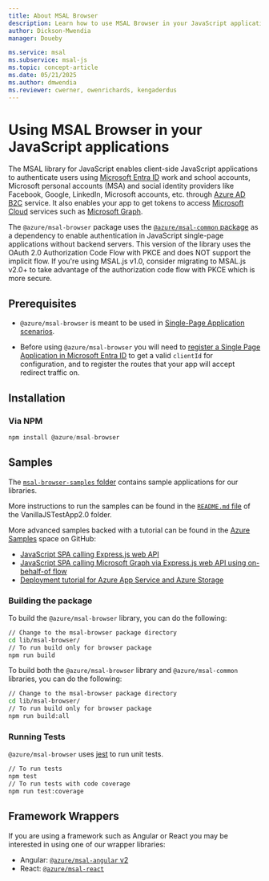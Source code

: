 ```yaml
---
title: About MSAL Browser
description: Learn how to use MSAL Browser in your JavaScript applications
author: Dickson-Mwendia
manager: Doueby

ms.service: msal
ms.subservice: msal-js
ms.topic: concept-article
ms.date: 05/21/2025
ms.author: dmwendia
ms.reviewer: cwerner, owenrichards, kengaderdus
---
```



# Using MSAL Browser in your JavaScript applications

The MSAL library for JavaScript enables client-side JavaScript applications to authenticate users using [Microsoft Entra ID](/entra/identity-platform/vv2-overview.md) work and school accounts, Microsoft personal accounts (MSA) and social identity providers like Facebook, Google, LinkedIn, Microsoft accounts, etc. through [Azure AD B2C](/azure/active-directory-b2c/active-directory-b2c-overview.md#identity-providers) service. It also enables your app to get tokens to access [Microsoft Cloud](https://www.microsoft.com/enterprise) services such as [Microsoft Graph](https://graph.microsoft.io).

The `@azure/msal-browser` package uses the [`@azure/msal-common` package](https://github.com/AzureAD/microsoft-authentication-library-for-js/tree/dev/lib/msal-common) as a dependency to enable authentication in JavaScript single-page applications without backend servers. This version of the library uses the OAuth 2.0 Authorization Code Flow with PKCE and does NOT support the implicit flow. If you're using MSAL.js v1.0, consider migrating to MSAL.js v2.0+ to take advantage of the authorization code flow with PKCE which is more secure. 

## Prerequisites

-   `@azure/msal-browser` is meant to be used in [Single-Page Application scenarios](/entra/identity-platform/vscenario-spa-overview.md).

-   Before using `@azure/msal-browser` you will need to [register a Single Page Application in Microsoft Entra ID](/entra/identity-platform/scenario-spa-app-registration.md) to get a valid `clientId` for configuration, and to register the routes that your app will accept redirect traffic on.

## Installation

### Via NPM

```javascript
npm install @azure/msal-browser
```

## Samples

The [`msal-browser-samples` folder](https://github.com/AzureAD/microsoft-authentication-library-for-js/tree/dev/samples/msal-browser-samples) contains sample applications for our libraries.

More instructions to run the samples can be found in the [`README.md` file](https://github.com/AzureAD/microsoft-authentication-library-for-js/blob/dev/samples/msal-browser-samples/VanillaJSTestApp2.0/Readme.md) of the VanillaJSTestApp2.0 folder.

More advanced samples backed with a tutorial can be found in the [Azure Samples](https://github.com/Azure-Samples) space on GitHub:

-   [JavaScript SPA calling Express.js web API](https://github.com/Azure-Samples/ms-identity-javascript-tutorial/tree/main/3-Authorization-II/1-call-api)
-   [JavaScript SPA calling Microsoft Graph via Express.js web API using on-behalf-of flow](https://github.com/Azure-Samples/ms-identity-javascript-tutorial/tree/main/4-AdvancedGrants/1-call-api-graph)
-   [Deployment tutorial for Azure App Service and Azure Storage](https://github.com/Azure-Samples/ms-identity-javascript-tutorial/tree/main/5-Deployment)

### Building the package

To build the `@azure/msal-browser` library, you can do the following:

```bash
// Change to the msal-browser package directory
cd lib/msal-browser/
// To run build only for browser package
npm run build
```

To build both the `@azure/msal-browser` library and `@azure/msal-common` libraries, you can do the following:

```bash
// Change to the msal-browser package directory
cd lib/msal-browser/
// To run build only for browser package
npm run build:all
```

### Running Tests

`@azure/msal-browser` uses [jest](https://jestjs.io) to run unit tests.

```bash
// To run tests
npm test
// To run tests with code coverage
npm run test:coverage
```

## Framework Wrappers

If you are using a framework such as Angular or React you may be interested in using one of our wrapper libraries:

-   Angular: [`@azure/msal-angular` v2](https://github.com/AzureAD/microsoft-authentication-library-for-js/tree/dev/lib/msal-angular)
-   React: [`@azure/msal-react`](https://github.com/AzureAD/microsoft-authentication-library-for-js/tree/dev/lib/msal-react)
